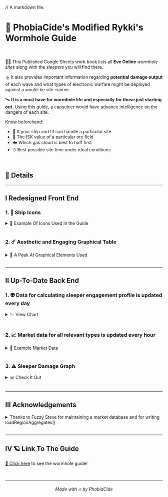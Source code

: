 // A markdown file.
# 🌌 PhobiaCide's Modified Rykki's Wormhole Guide

<br>

👨‍🚀 This Published Google Sheets work book lists all **Eve Online** *wormhole sites* along with the *sleepers* you will find there.

🛸 It also provides important information regarding **potential damage output** of each wave and what types of electronic warfare might be deployed against a would-be site-runner.

🛰 **It is a must have for wormhole life and especially for those just starting out**. Using this guide, a capsuleer would have advance intelligence on the dangers of each site.

Know beforehand:

+ 🔮 If your ship and fit can handle a particular site
+ 💎 The ISK value of a particular ore field
+ ☁️ Which gas cloud is best to huff first
+ ⏱ Best possible site time under ideal conditions

<br>

## 🌠 Details

---

## I Redesigned Front End

### 1. 🚀 Ship Icons

<details>

  <summary>🎯 Example Of Icons Used In the Guide</summary>

![ShipIcons](images/shipIcons.png)

</details>

<br>

### 2. ☄️ Aesthetic and Engaging Graphical Table

<details>

  <summary>🍭 A Peek At Graphical Elements Used</summary>

![Graphical Table](images/tableUI.png)

</details>

<br>

---

## II Up-To-Date Back End

### 1. 👽 Data for calculating sleeper engagement profile is updated every day

<details>

  <summary>📉 View Chart</summary>

  ![Full Table](images/fullTable.png)

### Some Key Columns From The Chart:

|Figure|Definition|
|------|----------|
|Scram|Points of scram and range|
|Web|Quantity of webs and optimal range|
|Neut|Rate of capacitor neutralization and optimal range|
|RRep|Rate of remote repair and optimal range|
|Sig|The signature radius of the ship|
|Speed|The sleeper's top speed when not at orbit range|
|Distance|The sleeper's preferred distance at which to orbit|
|Velocity|The speed the sleeper will burn while orbiting|

</details>

<br>

### 2. 📈 Market data for all relevant types is updated every hour

<details>

  <summary>🧮 Example Market Data</summary>

  ![Market Data](images/marketValues.png)

</details>

<br>

### 3. ⚠️ Sleeper Damage Graph

<details>

<summary>📊 Check It Out</summary>

The following graph is included in the guide and is actively calculated based on the data received from esi.evetech.net.

![Damage Graph](images/sleeperDamageChart.png)

</details>

<br>

---

## III Acknowledgements

<details>

<summary>Thanks to Fuzzy Steve for maintaining a market database and for writing loadRegionAggregates()</summary>

```js
/**
 * @alias loadRegionAggregates()
 * @function
 * @description Requests aggregated market data from market.fuzzwork.co.uk for a given list of type Ids
 * @param {array} dirtyTypeIds
 * @param {(number | string)} [regionId = 10000002]
 * @throws Will throw an error if dirtyTypeIds is undefined
 *
 * @returns {array} Market data for the given types
 */
function loadRegionAggregates(dirtyTypeIds, regionId = 10000002) {
  try {
    if (typeof dirtyTypeIds == `undefined`) {
      throw `Need a list of typeids`;
    }

    const prices = [];
    const cleanTypeIds = [];

    const url = `https://market.fuzzwork.co.uk/aggregates/?region=${regionId}&types=`;
    const options = { method: `get`, payload: `` };

    dirtyTypeIds.forEach(row => {
      row.forEach(cell => {
        if (typeof cell === "number") {
          cleanTypeIds.push(cell);
        }
      });
    });

    prices.push([
      "Buy volume",
      "Buy Weighted Average",
      "Max Buy",
      "Min Buy",
      "Buy Std Dev",
      "Median Buy",
      "Percentile Buy Price",
      "Sell volume",
      "Sell Weighted Average",
      "Max sell",
      "Min Sell",
      "Sell Std Dev",
      "Median Sell",
      "Percentile Sell Price",
    ]);

    function spliceChunks(array, chunkSize) {
      const result = [];
      while (array.length > 0) {
        const chunk = array.splice(0, chunkSize);
        result.push(chunk);
      }
      return result;
    }

    const chunkSize = 100;
    const chunkedArray = spliceChunks(cleanTypeIds, chunkSize);
    chunkedArray.forEach(chunk => {
      Utilities.sleep(Math.random() * 200);
      const urlTypes = chunk.join(",").replace(/,$/, "");
      const json = JSON.parse(
        UrlFetchApp.fetch(url + urlTypes, options).getContentText(),
      );
      if (json) {
        chunk.forEach(entry => {
          const price = [
            parseInt(json[entry].buy.volume),
            parseInt(json[entry].buy.weightedAverage),
            parseFloat(json[entry].buy.max),
            parseFloat(json[entry].buy.min),
            parseFloat(json[entry].buy.stddev),
            parseFloat(json[entry].buy.median),
            parseFloat(json[entry].buy.percentile),
            parseInt(json[entry].sell.volume),
            parseFloat(json[entry].sell.weightedAverage),
            parseFloat(json[entry].sell.max),
            parseFloat(json[entry].sell.min),
            parseFloat(json[entry].sell.stddev),
            parseFloat(json[entry].sell.median),
            parseFloat(json[entry].sell.percentile),
          ];
          prices.push(price);
        });
      }
    });
  } catch (error) {
    // TODO (developer) Handle Exception
    console.error(
      `loadRegionAggregates() failed with error: ${error.message}.`,
    );
  } finally {
    return prices;
  }
}
```

</details>

<br>

---

## IV 🪐 Link To The Guide

[🔗 Click here]("https://docs.google.com/spreadsheets/d/e/2PACX-1vSskkG0Lr8YTU1Qz1XrXGlIpqnHZsJePh9ipr1e2qUsmfVu8tzn0NNzAOeM7_omWbHxzWtQ5gO7V1SH/pubhtml") to see the wormhole guide!

<br>

---

<div align="center"><h6>Made with 🔥 by PhobiaCide</h6></div>
